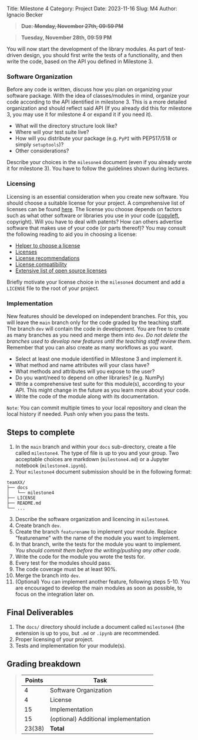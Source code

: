 Title:  Milestone 4
Category: Project
Date: 2023-11-16
Slug: M4
Author: Ignacio Becker


>**Due:**<span style="text-decoration: line-through;"> **Monday, November 27th, 09:59 PM**</span>

>  **Tuesday, November 28th, 09:59 PM**

You will now start the development of the library modules. As part of test-driven design, you should first write the tests of a functionality, and then write the code, based on the API you defined in Milestone 3.

### Software Organization
Before any code is written, discuss how you plan on organizing your software package. With the idea of classes/modules in mind, organize your code according to the API identified in milestone 3. This is a more detailed organization and should reflect said API (If you already did this for milestone 3, you may use it for milestone 4 or expand it if you need it).

* What will the directory structure look like?
* Where will your test suite live?
* How will you distribute your package (e.g. `PyPI` with PEP517/518 or simply `setuptools`)?
* Other considerations?

Describe your choices in the `milesone4` document (even if you already wrote it for milestone 3). You have to follow the guidelines shown during lectures.

### Licensing

Licensing is an essential consideration when you create new software.  You should choose a suitable license for your project.  A comprehensive list of licenses can be found [here](https://spdx.org/licenses/).  The license you choose depends on factors such as what other software or libraries you use in your code ([copyleft](https://www.gnu.org/licenses/copyleft.html), copyright). Will you have to deal with patents?  How can others advertise software that makes use of your code (or parts thereof)?  You may consult the following reading to aid you in choosing a license:

* [Helper to choose a license](https://choosealicense.com/)
* [Licenses](https://www.gnu.org/licenses/licenses.html)
* [License recommendations](https://www.gnu.org/licenses/license-recommendations.html)
* [License compatibility](https://www.gnu.org/licenses/license-compatibility.html)
* [Extensive list of open source licenses](https://spdx.org/licenses/)

Briefly motivate your license choice in the `milesone4` document and add a `LICENSE` file to the root of your project.

### Implementation

New features should be developed on independent branches. For this, you will leave the `main` branch only for the code graded by the teaching staff. The branch `dev` will contain the code in development. You are free to create as many branches as you need and merge them into `dev`. *Do not delete the branches used to develop new features until the teaching staff review them.*
Remember that you can also create as many workflows as you want.

* Select at least one module identified in Milestone 3 and implement it.
* What method and name attributes will your class have?
* What methods and attributes will you expose to the user?
* Do you want/need to depend on other libraries? (e.g. NumPy)
* Write a comprehensive test suite for this module(s), according to your API. This might change in the future as you learn more about your code.
* Write the code of the module along with its documentation.

`Note`: You can commit multiple times to your local repository and clean the local history if needed. Push only when you pass the tests.

## Steps to complete

1. In the `main` branch and within your `docs` sub-directory, create a file called `milestone4`. The type of file is up to you and your group. Two acceptable choices are markdown (`milestone4.md`) or a Jupyter notebook (`milestone4.ipynb`).
2. Your `milestone4` document submission should be in the following format:

```
teamXX/
├── docs
│   └── milestone4
├── LICENSE
├── README.md
└── ...
```
3. Describe the software organization and licencing in `milestone4`.
4. Create branch `dev`.
5. Create the branch `featurename` to implement your module. Replace "featurename" with the name of the module you want to implement.
6. In that branch, write the tests for the module you want to implement. *You should commit them before the writing/pushing any other code*.
7. Write the code for the module you wrote the tests for.
8. Every test for the modules should pass.
9. The code coverage must be at least 90%.
10. Merge the branch into `dev`.
11. (Optional) You can implement another feature, following steps 5-10. You are encouraged to develop the main modules as soon as possible, to focus on the integration later on.


## Final Deliverables

1. The `docs/` directory should include a document called `milestone4` (the
   extension is up to you, but `.md` or `.ipynb` are recommended.
2. Proper licensing of your project.
3. Tests and implementation for your module(s).



## Grading breakdown

> | **Points** | **Task**                        |
> |------------|---------------------------------|
> | 4          | Software Organization           |
> | 4          | License                         |
> | 15         | Implementation                  |
> | 15         | (optional) Additional implementation       |
> | 23(38)     | **Total**                       |

